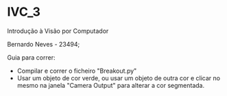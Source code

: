 # IVC_3

Introdução à Visão por Computador

Bernardo Neves - 23494;

Guia para correr:

* Compilar e correr o ficheiro "Breakout.py"
* Usar um objeto de cor verde, ou usar um objeto de outra cor e clicar no mesmo na janela "Camera Output" para alterar a cor segmentada.
